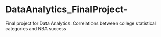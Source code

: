 # DataAnalytics_FinalProject-
Final project for Data Analytics: Correlations between college statistical categories and NBA success
